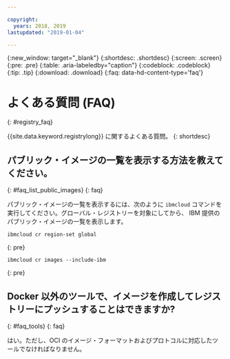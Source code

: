 ```yaml
---

copyright:
  years: 2018, 2019
lastupdated: "2019-01-04"

---
```


{:new_window: target="_blank"}
{:shortdesc: .shortdesc}
{:screen: .screen}
{:pre: .pre}
{:table: .aria-labeledby="caption"}
{:codeblock: .codeblock}
{:tip: .tip}
{:download: .download}
{:faq: data-hd-content-type='faq'}

# よくある質問 (FAQ)
{: #registry_faq}

{{site.data.keyword.registrylong}} に関するよくある質問。
{: shortdesc}

## パブリック・イメージの一覧を表示する方法を教えてください。
{: #faq_list_public_images}
{: faq}

パブリック・イメージの一覧を表示するには、次のように `ibmcloud` コマンドを実行してください。グローバル・レジストリーを対象にしてから、 IBM 提供のパブリック・イメージの一覧を表示します。

```
ibmcloud cr region-set global
```
{: pre}

```
ibmcloud cr images --include-ibm
```
{: pre}

## Docker 以外のツールで、イメージを作成してレジストリーにプッシュすることはできますか?
{: #faq_tools}
{: faq}

はい。ただし、OCI のイメージ・フォーマットおよびプロトコルに対応したツールでなければなりません。
